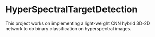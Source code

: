 # HyperSpectralTargetDetection
This project works on implementing a light-weight CNN hybrid 3D-2D network to do binary classification on hyperspectral images.
